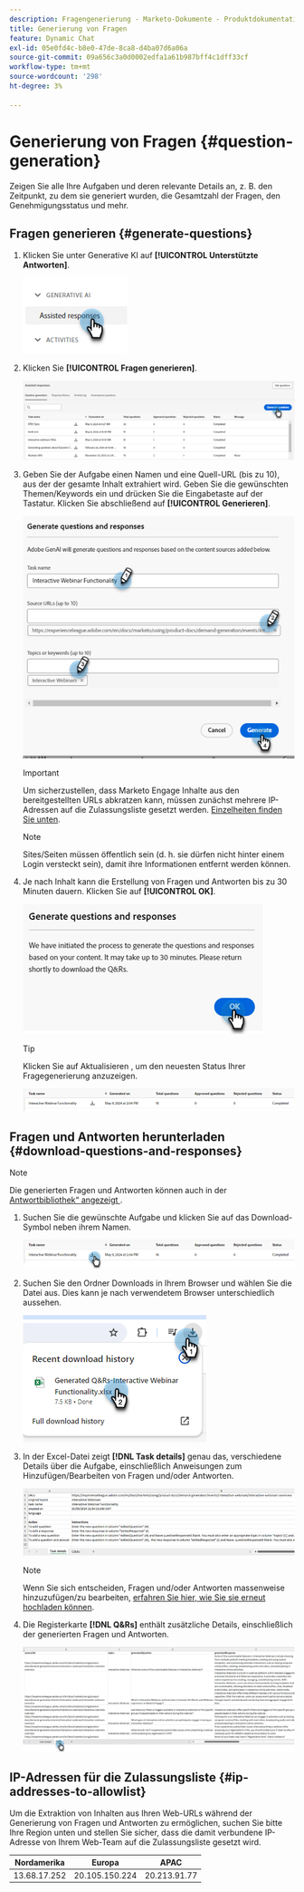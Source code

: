 ```yaml
---
description: Fragengenerierung - Marketo-Dokumente - Produktdokumentation
title: Generierung von Fragen
feature: Dynamic Chat
exl-id: 05e0fd4c-b8e0-47de-8ca8-d4ba07d6a06a
source-git-commit: 09a656c3a0d0002edfa1a61b987bff4c1dff33cf
workflow-type: tm+mt
source-wordcount: '298'
ht-degree: 3%

---
```


# Generierung von Fragen {#question-generation}

Zeigen Sie alle Ihre Aufgaben und deren relevante Details an, z. B. den Zeitpunkt, zu dem sie generiert wurden, die Gesamtzahl der Fragen, den Genehmigungsstatus und mehr.

## Fragen generieren {#generate-questions}

1. Klicken Sie unter Generative KI auf **[!UICONTROL Unterstützte Antworten]**.

   ![](assets/question-generation-1.png)

1. Klicken Sie **[!UICONTROL Fragen generieren]**.

   ![](assets/question-generation-2.png)

1. Geben Sie der Aufgabe einen Namen und eine Quell-URL (bis zu 10), aus der der gesamte Inhalt extrahiert wird. Geben Sie die gewünschten Themen/Keywords ein und drücken Sie die Eingabetaste auf der Tastatur. Klicken Sie abschließend auf **[!UICONTROL Generieren]**.

   ![](assets/question-generation-3.png)

   >[!IMPORTANT]
   >
   >Um sicherzustellen, dass Marketo Engage Inhalte aus den bereitgestellten URLs abkratzen kann, müssen zunächst mehrere IP-Adressen auf die Zulassungsliste gesetzt werden. [Einzelheiten finden Sie unten](#ip-addresses-to-allowlist).

   >[!NOTE]
   >
   >Sites/Seiten müssen öffentlich sein (d. h. sie dürfen nicht hinter einem Login versteckt sein), damit ihre Informationen entfernt werden können.

1. Je nach Inhalt kann die Erstellung von Fragen und Antworten bis zu 30 Minuten dauern. Klicken Sie auf **[!UICONTROL OK]**.

   ![](assets/question-generation-4.png)

   >[!TIP]
   >
   >Klicken Sie auf Aktualisieren , um den neuesten Status Ihrer Fragegenerierung anzuzeigen.

   ![](assets/question-generation-5.png)

## Fragen und Antworten herunterladen {#download-questions-and-responses}

>[!NOTE]
>
>Die generierten Fragen und Antworten können auch in der [Antwortbibliothek“ angezeigt &#x200B;](/help/marketo/product-docs/demand-generation/dynamic-chat/generative-ai/response-library.md).

1. Suchen Sie die gewünschte Aufgabe und klicken Sie auf das Download-Symbol neben ihrem Namen.

   ![](assets/question-generation-6.png)

1. Suchen Sie den Ordner Downloads in Ihrem Browser und wählen Sie die Datei aus. Dies kann je nach verwendetem Browser unterschiedlich aussehen.

   ![](assets/question-generation-7.png)

1. In der Excel-Datei zeigt **[!DNL Task details]** genau das, verschiedene Details über die Aufgabe, einschließlich Anweisungen zum Hinzufügen/Bearbeiten von Fragen und/oder Antworten.

   ![](assets/question-generation-8.png)

   >[!NOTE]
   >
   >Wenn Sie sich entscheiden, Fragen und/oder Antworten massenweise hinzuzufügen/zu bearbeiten, [erfahren Sie hier, wie Sie sie erneut hochladen können](/help/marketo/product-docs/demand-generation/dynamic-chat/generative-ai/response-library.md).

1. Die Registerkarte **[!DNL Q&Rs]** enthält zusätzliche Details, einschließlich der generierten Fragen und Antworten.

   ![](assets/question-generation-9.png)

## IP-Adressen für die Zulassungsliste {#ip-addresses-to-allowlist}

Um die Extraktion von Inhalten aus Ihren Web-URLs während der Generierung von Fragen und Antworten zu ermöglichen, suchen Sie bitte Ihre Region unten und stellen Sie sicher, dass die damit verbundene IP-Adresse von Ihrem Web-Team auf die Zulassungsliste gesetzt wird.

<table width="450">
<thead>
  <tr>
    <th>Nordamerika</th>
    <th>Europa</th>
    <th>APAC</th>
  </tr>
</thead>
<tbody>
  <tr>
    <td>13.68.17.252</td>
    <td>20.105.150.224</td>
    <td>20.213.91.77</td>
  </tr>
</tbody>
</table>
